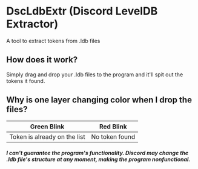 # DscLdbExtr (Discord LevelDB Extractor)
A tool to extract tokens from .ldb files

## How does it work?

Simply drag and drop your .ldb files to the program and it'll spit out the tokens it found.

## Why is one layer changing color when I drop the files?
Green Blink | Red Blink
------------ | ------------ |
Token is already on the list | No token found |


##### I can't guarantee the program's functionality. Discord may change the .ldb file's structure at any moment, making the program nonfunctional.
